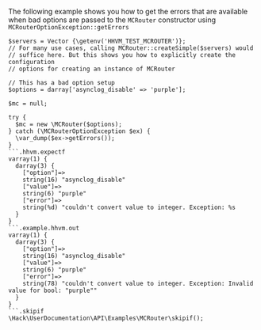 The following example shows you how to get the errors that are available when bad options are passed to the `MCRouter` constructor using `MCRouterOptionException::getErrors`

```basic-usage.php
$servers = Vector {\getenv('HHVM_TEST_MCROUTER')};
// For many use cases, calling MCRouter::createSimple($servers) would
// suffice here. But this shows you how to explicitly create the configuration
// options for creating an instance of MCRouter

// This has a bad option setup
$options = darray['asynclog_disable' => 'purple'];

$mc = null;

try {
  $mc = new \MCRouter($options);
} catch (\MCRouterOptionException $ex) {
  \var_dump($ex->getErrors());
}
```.hhvm.expectf
varray(1) {
  darray(3) {
    ["option"]=>
    string(16) "asynclog_disable"
    ["value"]=>
    string(6) "purple"
    ["error"]=>
    string(%d) "couldn't convert value to integer. Exception: %s
  }
}
```.example.hhvm.out
varray(1) {
  darray(3) {
    ["option"]=>
    string(16) "asynclog_disable"
    ["value"]=>
    string(6) "purple"
    ["error"]=>
    string(78) "couldn't convert value to integer. Exception: Invalid value for bool: "purple""
  }
}
```.skipif
\Hack\UserDocumentation\API\Examples\MCRouter\skipif();
```
